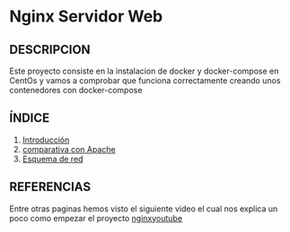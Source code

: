 # Nginx Servidor Web

## DESCRIPCION

Este proyecto consiste en la instalacion de docker y docker-compose en CentOs y vamos a comprobar que funciona correctamente creando unos contenedores con docker-compose

## ÍNDICE
1. [Introducción]()
2. [comparativa con Apache]()
3. [Esquema de red]()

## REFERENCIAS

Entre otras paginas hemos visto el siguiente video el cual nos explica un poco como empezar el proyecto [nginxyoutube](https://www.youtube.com/watch?v=rfo_7J_0MGw)
